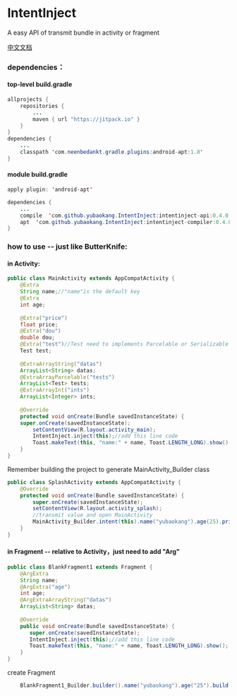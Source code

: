 # IntentInject

A easy API of transmit bundle in activity or fragment

[中文文档](https://github.com/yubaokang/IntentInject/blob/master/README-ZH.md)

### dependencies：

#### top-level build.gradle
```java
allprojects {
    repositories {
        ...
        maven { url "https://jitpack.io" }
    }
}
dependencies {
    ...
    classpath 'com.neenbedankt.gradle.plugins:android-apt:1.8' 
}
```

#### module build.gradle
```java
apply plugin: 'android-apt'

dependencies {
    ...
    compile  'com.github.yubaokang.IntentInject:intentinject-api:0.4.0'
    apt  'com.github.yubaokang.IntentInject:intentinject-compiler:0.4.0'
}
```

### how to use -- just like ButterKnife:

#### in Activity:
```java
public class MainActivity extends AppCompatActivity {
    @Extra
    String name;//"name"is the default key
    @Extra
    int age;
    
    @Extra("price")
    float price;
    @Extra("dou")
    double dou;
    @Extra("test")//Test need to implements Parcelable or Serializable
    Test test;
    
    @ExtraArrayString("datas")
    ArrayList<String> datas;
    @ExtraArrayParcelable("tests")
    ArrayList<Test> tests;
    @ExtraArrayInt("ints")
    ArrayList<Integer> ints;
    
    @Override
    protected void onCreate(Bundle savedInstanceState) {
    super.onCreate(savedInstanceState);
        setContentView(R.layout.activity_main);
        IntentInject.inject(this);//add this line code
        Toast.makeText(this, "name:" + name, Toast.LENGTH_LONG).show();
    }
}
```

Remember building the project to generate MainActivity_Builder class

```java
public class SplashActivity extends AppCompatActivity {
    @Override
    protected void onCreate(Bundle savedInstanceState) {
        super.onCreate(savedInstanceState);
        setContentView(R.layout.activity_splash);
        //transmit value and open MainActivity
        MainActivity_Builder.intent(this).name("yubaokang").age(25).price(1.2f).id("idididid").start();
    }
}
```

#### in Fragment -- relative to Activity，just need to add "Arg"
```java
public class BlankFragment1 extends Fragment {
    @ArgExtra
    String name;
    @ArgExtra("age")
    int age;
    @ArgExtraArrayString("datas")
    ArrayList<String> datas;
    
    @Override
    public void onCreate(Bundle savedInstanceState) {
       super.onCreate(savedInstanceState);
       IntentInject.inject(this);//add this line code
       Toast.makeText(this, "name:" + name, Toast.LENGTH_LONG).show();
    }
}
```

create Fragment
```java
    BlankFragment1_Builder.builder().name("yubaokang").age("25").build();
```
